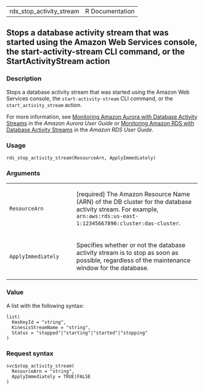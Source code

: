 <table style="width: 100%;">
<tbody>
<tr class="odd">
<td>rds_stop_activity_stream</td>
<td style="text-align: right;">R Documentation</td>
</tr>
</tbody>
</table>

## Stops a database activity stream that was started using the Amazon Web Services console, the start-activity-stream CLI command, or the StartActivityStream action

### Description

Stops a database activity stream that was started using the Amazon Web
Services console, the `start-activity-stream` CLI command, or the
`start_activity_stream` action.

For more information, see [Monitoring Amazon Aurora with Database
Activity
Streams](https://docs.aws.amazon.com/AmazonRDS/latest/AuroraUserGuide/DBActivityStreams.html)
in the *Amazon Aurora User Guide* or [Monitoring Amazon RDS with
Database Activity
Streams](https://docs.aws.amazon.com/AmazonRDS/latest/UserGuide/DBActivityStreams.html)
in the *Amazon RDS User Guide*.

### Usage

    rds_stop_activity_stream(ResourceArn, ApplyImmediately)

### Arguments

<table>
<colgroup>
<col style="width: 35%" />
<col style="width: 65%" />
</colgroup>
<tbody>
<tr class="odd">
<td><code
id="rds_stop_activity_stream_:_ResourceArn">ResourceArn</code></td>
<td><p>[required] The Amazon Resource Name (ARN) of the DB cluster for
the database activity stream. For example,
<code>arn:aws:rds:us-east-1:12345667890:cluster:das-cluster</code>.</p></td>
</tr>
<tr class="even">
<td><code
id="rds_stop_activity_stream_:_ApplyImmediately">ApplyImmediately</code></td>
<td><p>Specifies whether or not the database activity stream is to stop
as soon as possible, regardless of the maintenance window for the
database.</p></td>
</tr>
</tbody>
</table>

### Value

A list with the following syntax:

    list(
      KmsKeyId = "string",
      KinesisStreamName = "string",
      Status = "stopped"|"starting"|"started"|"stopping"
    )

### Request syntax

    svc$stop_activity_stream(
      ResourceArn = "string",
      ApplyImmediately = TRUE|FALSE
    )
